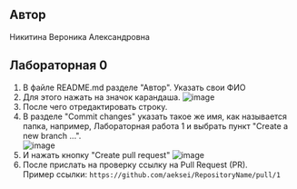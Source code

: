 ## Автор
Никитина Вероника Александровна

## Лабораторная 0
1. В файле README.md разделе "Автор". Указать свои ФИО
1. Для этого нажать на значок карандаша. 
  ![image](https://user-images.githubusercontent.com/14962819/202790074-9f3b8743-b2f8-460d-bea5-00ffda014064.png)
1. После чего отредактировать строку. 
1. В разделе "Commit changes" указать такое же имя, как называется папка, например, Лабораторная работа 1 и выбрать пункт "Create a new branch ...".     
    ![image](https://user-images.githubusercontent.com/14962819/194061021-9db55d14-5b92-42d9-97b8-57827bcf0b7f.png)
1. И нажать кнопку "Create pull request"
    ![image](https://user-images.githubusercontent.com/14962819/194061318-278b9e6e-550b-47bf-893b-229325c7ad5a.png)
1. После прислать на проверку ссылку на Pull Request (PR).  
    Пример ссылки: `https://github.com/aeksei/RepositoryName/pull/1` 
